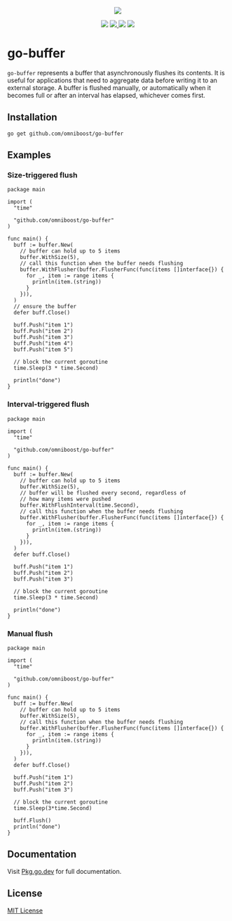 <p align="center">
  <img src="gopher.png">
</p>
<p align="center">
  <img src="https://img.shields.io/github/workflow/status/omniboost/go-buffer/Go?style=flat-square">
  <a href="https://github.com/omniboost/go-buffer/blob/master/LICENSE">
    <img src="https://img.shields.io/github/license/omniboost/go-buffer?color=blue&style=flat-square">
  </a>
  <img src="https://img.shields.io/github/go-mod/go-version/omniboost/go-buffer?style=flat-square">
  <a href="https://pkg.go.dev/github.com/omniboost/go-buffer">
    <img src="https://img.shields.io/badge/Go-reference-blue?style=flat-square">
  </a>
</p>

# go-buffer

`go-buffer` represents a buffer that asynchronously flushes its contents. It is useful for applications that need to aggregate data before writing it to an external storage. A buffer is flushed manually, or automatically when it becomes full or after an interval has elapsed, whichever comes first.

## Installation

    go get github.com/omniboost/go-buffer

## Examples

### Size-triggered flush

```golang
package main

import (
  "time"

  "github.com/omniboost/go-buffer"
)

func main() {
  buff := buffer.New(
    // buffer can hold up to 5 items
    buffer.WithSize(5),
    // call this function when the buffer needs flushing
    buffer.WithFlusher(buffer.FlusherFunc(func(items []interface{}) {
      for _, item := range items {
        println(item.(string))
      }
    })),
  )
  // ensure the buffer
  defer buff.Close()

  buff.Push("item 1")
  buff.Push("item 2")
  buff.Push("item 3")
  buff.Push("item 4")
  buff.Push("item 5")

  // block the current goroutine
  time.Sleep(3 * time.Second)

  println("done")
}
```

### Interval-triggered flush

```golang
package main

import (
  "time"

  "github.com/omniboost/go-buffer"
)

func main() {
  buff := buffer.New(
    // buffer can hold up to 5 items
    buffer.WithSize(5),
    // buffer will be flushed every second, regardless of
    // how many items were pushed
    buffer.WithFlushInterval(time.Second),
    // call this function when the buffer needs flushing
    buffer.WithFlusher(buffer.FlusherFunc(func(items []interface{}) {
      for _, item := range items {
        println(item.(string))
      }
    })),
  )
  defer buff.Close()

  buff.Push("item 1")
  buff.Push("item 2")
  buff.Push("item 3")

  // block the current goroutine
  time.Sleep(3 * time.Second)

  println("done")
}
```

### Manual flush

```golang
package main

import (
  "time"

  "github.com/omniboost/go-buffer"
)

func main() {
  buff := buffer.New(
    // buffer can hold up to 5 items
    buffer.WithSize(5),
    // call this function when the buffer needs flushing
    buffer.WithFlusher(buffer.FlusherFunc(func(items []interface{}) {
      for _, item := range items {
        println(item.(string))
      }
    })),
  )
  defer buff.Close()

  buff.Push("item 1")
  buff.Push("item 2")
  buff.Push("item 3")

  // block the current goroutine
  time.Sleep(3*time.Second)

  buff.Flush()
  println("done")
}
```

## Documentation

Visit [Pkg.go.dev](https://pkg.go.dev/github.com/omniboost/go-buffer) for full documentation.

## License

[MIT License](https://github.com/omniboost/go-buffer/blob/master/LICENSE)
